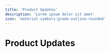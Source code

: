 ```yaml
---
title: 'Product Updates'
description: 'Lorem ipsum dolor sit amet'
icon: 'material-symbols:grade-outline-rounded'
---
```

# Product Updates

